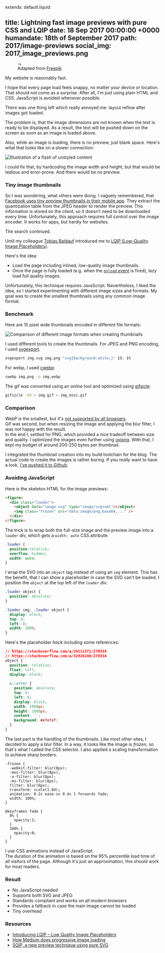 extends: default.liquid

title:      Lightning fast image previews with pure CSS and LQIP
date:       18 Sep 2017 00:00:00 +0000
humandate:  18th of September 2017
path:       2017/image-previews
social_img: 2017_image_previews.png
---

<figure>
            <div class="loader">
            <object data="/img/posts/2017/image-previews/factory.svg" type="image/svg+xml"></object>
            <img class="frozen" src="data:image/png;base64,iVBORw0KGgoAAAANSUhEUgAAAA8AAAAJCAMAAADaUYZlAAAA81BMVEX////84ub84eX84OT97vH++PnPsLns8PPl6+7t8fP//v396sO/nK7voq+jb4Devaafr7marbejjJraWnLyzsfv4832r7rjpJLBiXnHrqOltb2gsbulsLHVpqvcPVn808T/69bdusLRtKiipKa0ravz9/n9/v7O1tCqn6bEZnz22cj/7NXr0NXtyLjrwrLwy7vrvKjfuZtuk6eOqrl9na6shpvqeYr98fP72t/ik6Tloa3wvK/2zb/pqKGqd3eyfn94kKKxgJftYHb96+77+/vS1dvoxczoxc3u1cnlvLPbopvTn5rbopzj19bZ0tju3uD7+vrqrSoEAAAANklEQVR42mNhQAVAPiMCfAXxuYGMjwIIPheQwQ2Rfw2RhwMGNL75SSCfB8lAoLwLIyp/D4r9APY4BoRjYiX7AAAAAElFTkSuQmCC" />
        </div>
  <figcaption>
  Adapted from <a href="http://www.freepik.com/free-vector/industrial-machine-vector_753558.htm">Freepik</a>
  </figcaption>
</figure>

My website is reasonably fast.  

I hope that every page load feels snappy, no matter your device or location.
That should not come as a surprise. After all, I'm just using plain HTML and CSS.
JavaScript is avoided whenever possible.

There was one thing left which really annoyed me: layout reflow after images got loaded.

The problem is, that the image dimensions are not known when the text is ready to be displayed.
As a result, the text will be pushed down on the screen as soon as an image is loaded above.

Also, while an image is loading, there is no preview, just blank space.
Here's what that looks like on a slower connection:

![Illustration of a flash of unstyled content](/img/posts/2017/image-previews/fout.png)

I could fix that, by hardcoding the image width and height, but that would be tedious and error-prone.
And there would be no preview.

### Tiny image thumbnails

So I was wondering, what others were doing.
I vaguely remembered, that [Facebook uses tiny preview thumbnails in their mobile app](https://code.facebook.com/posts/991252547593574/the-technology-behind-preview-photos/).
They extract the quantization table from the JPEG header to render the preview. This information 
is stored on the client, so it doesn't need to be downloaded every time.
Unfortunately, this approach requires full control over the image encoder.
It works for apps, but hardly for websites.

The search continued.

Until my colleague [Tobias Baldauf](http://tobias.is/) introduced me to [LQIP (Low-Quality Image Placeholders)](http://www.guypo.com/introducing-lqip-low-quality-image-placeholders/).

Here's the idea:

* Load the page including inlined, low-quality image thumbnails.
* Once the page is fully loaded (e.g. when the [`onload` event](https://www.w3schools.com/jsref/event_onload.asp) is fired), lazy load full quality images.

Unfortunately, this technique requires JavaScript.
Nevertheless, I liked the idea, so I started experimenting with different image sizes and formats. My goal was to create the smallest thumbnails using any common image format.

### Benchmark

Here are 15 pixel wide thumbnails encoded in different file formats:

![Comparison of different image formats when creating thumbnails](/img/posts/2017/image-previews/thumbnails.jpg)

I used different tools to create the thumbnails.
For JPEG and PNG encoding, I used [svgexport](https://github.com/shakiba/svgexport).

```bash
svgexport img.svg img.png "svg{background:white;}" 15: 1%
```

For webp, I used [cwebp](https://developers.google.com/speed/webp/docs/cwebp):

```bash
cwebp img.png -o img.webp
```

The gif was converted using an online tool and optimized using [gifsicle](https://github.com/kohler/gifsicle):

```bash
gifsicle -O3 < img.gif > img_mini.gif
```

### Comparison

WebP is the smallest, but it's [not supported by all browsers](http://caniuse.com/#feat=webp).  
Gif was second, but when resizing the image and applying the blur filter, I was not happy with the result.  
In the end I, settled for PNG, which provided a nice tradeoff between size and quality.
I optimized the images even further using [oxipng](https://github.com/shssoichiro/oxipng).
With that, I kept my budget of around 200-250 bytes per thumbnail.

I integrated the thumbnail creation into my build toolchain for the blog.
The actual code to create the images is rather boring.
If you *really* want to have a look, [I've pushed it to Github](https://github.com/mre/lqip/).

### Avoiding JavaScript


Here is the skeleton HTML for the image previews:

```html
<figure>
  <div class="loader">
    <object data="image.svg" type="image/svg+xml"></object>
    <img class="frozen" src="data:image/png;base64,..." />
  </div>
</figure>
```

The trick is to wrap both the full-size image and the preview image into a `loader` div,
which gets a `width: auto` CSS attribute:

```css
.loader {
  position:relative;
  overflow: hidden;
  width: auto;
}
```

I wrap the SVG into an `object` tag instead of using an `img` element.
This has the benefit, that I can show a placeholder in case the SVG can't be loaded.
I position the `object` at the top left of the `loader` div.

```css
.loader object {
  position: absolute;
}

.loader img, .loader object {
  display: block;
  top: 0;
  left: 0;
  width: 100%;
}
```

Here's the placeholder *hack* including some references:

```css
// https://stackoverflow.com/a/29111371/270334
// https://stackoverflow.com/a/32928240/270334
object {
  position: relative;
  float: left;
  display: block;
  
  &::after {
    position: absolute;
    top: 0;
    left: 0;
    display: block;
    width: 1000px;
    height: 1000px;
    content: '';
    background: #efefef;
  }
}
```

The last part is the handling of the thumbnails.
Like most other sites, I decided to apply a blur filter.
In a way, it looks like the image is *frozen*, so that's what I called the CSS selector.
I also applied a scaling transformation to achieve sharp borders.

```
.frozen {
  -webkit-filter: blur(8px);
  -moz-filter: blur(8px);
  -o-filter: blur(8px);
  -ms-filter: blur(8px);
  filter: blur(8px);
  transform: scale(1.04);
  animation: 0.2s ease-in 0.4s 1 forwards fade;
  width: 100%;
}

@keyframes fade {
  0% {
    opacity:1;
  }
  100% {
    opacity:0;
  }
}
```

I use CSS animations instead of JavaScript.  
The duration of the animation is based on the 95% percentile load time of all visitors of the page. Although it's just an approximation, this should work for most readers.

### Result

* No JavaScript needed
* Supports both SVG and JPEG
* Standards-compliant and works on all modern browsers
* Provides a fallback in case the main image cannot be loaded
* Tiny overhead

### Resources

* [Introducing LQIP – Low Quality Image Placeholders](http://www.guypo.com/introducing-lqip-low-quality-image-placeholders/)
* [How Medium does progressive image loading](https://jmperezperez.com/medium-image-progressive-loading-placeholder/)
* [SQIP, a new preview technique using pure SVG](https://github.com/technopagan/sqip)
